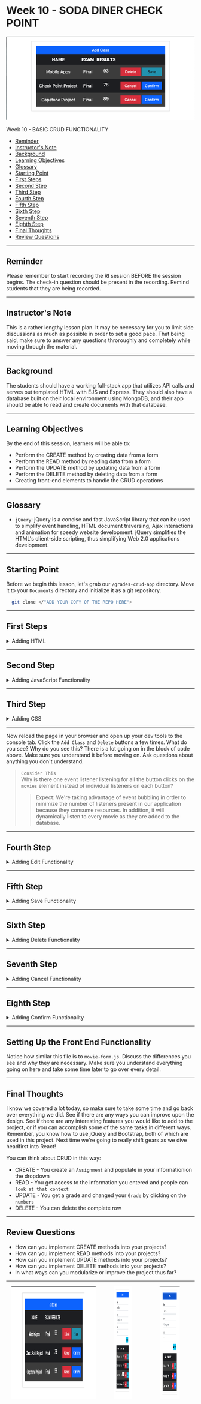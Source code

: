 # Week 10 - SODA DINER CHECK POINT #

<div style="position: relative; top: 0em; text-align: center;">
<img src="./imgs/CRUD.png" style="width: 500px%;"
    alt="CRUD" />
</div>

Week 10 - BASIC CRUD FUNCTIONALITY

- [Reminder](#reminder)
- [Instructor's Note](#instructors-note)
- [Background](#background)
- [Learning Objectives](#learning-objectives)
- [Glossary](#glossary)
- [Starting Point](#starting-point)
- [First Steps](#first-steps)
- [Second Step](#second-step)
- [Third Step](#third-step)
- [Fourth Step](#fourth-step)
- [Fifth Step](#fifth-step)
- [Sixth Step](#sixth-step)
- [Seventh Step](#seventh-step)
- [Eighth Step](#eighth-step)
- [Final Thoughts](#final-thoughts)
- [Review Questions](#review-questions)

---

## Reminder ##

Please remember to start recording the RI session BEFORE the session begins. The check-in question should be present in the recording. Remind students that they are being recorded.

---

## Instructor's Note ##

This is a rather lengthy lesson plan. It may be necessary for you to limit side discussions as much as possible in order to set a good pace. That being said, make sure to answer any questions throroughly and completely while moving through the material.

---

## Background ##

The students should have a working full-stack app that utilizes API calls and serves out templated HTML with EJS and Express. They should also have a database built on their local environment using MongoDB, and their app should be able to read and create documents with that database.

---

## Learning Objectives ##

By the end of this session, learners will be able to:

- Perform the CREATE method by creating data from a form
- Perform the READ method by reading data from a form
- Perform the UPDATE method by updating data from a form
- Perform the DELETE method by deleting data from a form
- Creating front-end elements to handle the CRUD operations

---

## Glossary ##

- `jQuery`:  jQuery is a concise and fast JavaScript library that can be used to simplify event handling, HTML document traversing, Ajax interactions and animation for speedy website development. jQuery simplifies the HTML's client-side scripting, thus simplifying Web 2.0 applications development.

---

## Starting Point ##

Before we begin this lesson, let's grab our `/grades-crud-app` directory. Move it to your `Documents` directory and initialize it as a git repository.

```bash
  git clone </"ADD YOUR COPY OF THE REPO HERE">
```

---

## First Steps ##

<details closed>
<summary>Adding HTML</summary>
<br>
Before we can actually perform any CRUD action, we must first provide the user with a way to perform these operations. Let's start by adding a couple of buttons to the form that get rendered to the home page. Open up `js/main.js` file in your editor and add the following:

```html
  <head>
    <meta charset="UTF-8">
    <meta http-equiv="X-UA-Compatible" content="IE=edge">
    <meta name="viewport" content="width=device-width, initial-scale=1.0">

    <title>Grade CRUD App</title>

    <!-- BOOTSTRAP -->
    <link rel="stylesheet" href="https://cdn.jsdelivr.net/npm/bootstrap@5.2.0/dist/css/bootstrap.min.css"
      integrity="sha384-gH2yIJqKdNHPEq0n4Mqa/HGKIhSkIHeL5AyhkYV8i59U5AR6csBvApHHNl/vI1Bx" crossorigin="anonymous">

    <!-- jQUERY -->
    <script src="https://code.jquery.com/jquery-3.4.1.js"></script>

    <!-- CUSTOM STYLES -->
    <link rel="stylesheet" href="css/main.css">

  </head>
```

Now we are going to add the <body></body> content to make sure that our code is and can be connect to our page

```html
<body>
    <div>

      <!-- BOOTSTRAP CONTAINER -->
      <div class="container">

        <!-- BOOTSTRAP 12 COLUMN, MEDIUM -->
        <div class="col-md-12">

          <!-- GIVES A NICE BORDER AROUND APPLICATION -->
          <div class="card card-body">

            <!-- FORM WRAPPER & BUTTON -->
            <button class="btn btn-sm btn-primary" id="add-class"> Add Class </button>

            <!-- FORM THAT WILL BE HIDDEN UPON INITIAL DISPLAY -->
            <div class="form-wrapper hidden">
              
              <!-- SELECT OPTIONS INPUT -->
              <label for="">Name</label>
              <select id="class-name" class="form-control">
                <option value="">Please Select</option>
                <option value="Mobile Apps"> Mobile Apps </option>
                <option value="Check Point Project"> Check Point Project </option>
                <option value="Capstone Project"> Capstone Project </option>
              </select>

              <!-- EXAM INPUT -->
              <label for="">Exam</label>
              <input type="text" class="form-control" id="class-exam" placeholder="Mid-Term, Final, Capstone">
              
              <!-- RESULTS INPUT -->
              <label for="">Results</label>
              <input type="number" class="form-control" id="class-result" placeholder="97">
              
              <!-- BUTTON TO ADD ROW TO TABLE -->
              <div id="add-to-table">
                <button class="btn btn-sm btn-info" id="create-class"> Add To Table </button>
              </div>
              
            </div>

            <!-- TABLE DATA -->
            <table>
              <thead>
                <tr>
                  <!-- TABLE HEAD  -->
                  <th scope="col">NAME</th>
                  <th scope="col">EXAM</th>
                  <th scope="col">RESULTS</th>
                </tr>
              </thead>
              <tbody id="class-table">
                <!-- BODY OF TABLE IN JAVASCRIPT -->
              </tbody>
            </table>
          </div>
        </div>
      </div>
    </div>

    <!-- JAVASCRIPT -->
    <script type="text/javascript" src="js/main.js"></script>
  </body>
```

Pay particular attention to the difference between this `form` and the `movie-form.ejs` file from which it was initially copied. Discuss how the context works, starting with how it is sent from the controller.

</details>

---

## Second Step ##

<details closed>
<summary>Adding JavaScript Functionality</summary>
<br>

```javascript
function addRow(obj) {
  let row = `<tr scope="row" class="class-row-${obj.id}">
              <td> ${obj.name} </td>
              <td> ${obj.exam} </td>
              <td class="flexCenter" id="result-${obj.id}" data-testid="${obj.id}"> ${obj.result} </td>
              <td>
                <button class="btn btn-sm btn-danger"
                  data-testid="${obj.id}"
                  id="delete-${obj.id}"> Delete
                </button>

                <button class="btn btn-sm btn-info" 
                  disabled
                  data-testid="${obj.id}" 
                  id="save-${obj.id}"> Save 
                </button>
                
                <button class="btn btn-sm btn-danger hidden" 
                  data-testid="${obj.id}" 
                  id="cancel-${obj.id}"> Cancel 
                </button>

                <button class="btn btn-sm btn-primary hidden" 
                  data-testid="${obj.id}" 
                  id="confirm-${obj.id}"> Confirm 
                </button>
                
              </td>
            </tr>`;

}
```

> `Consider This`  
> What do you think the significance of the `data-testid` attribute is?  
>> Expect: These are data tags that allow a developer to pull information out of the HTML element itself.

</details>

---

## Third Step ##

<details closed>
<summary>Adding CSS</summary>
<br>

Now let's add a little styling to this page to make it look good. Open up `css/main.css` in your editor and append the following rules:

```css
html, body { height: 100%;  width: 100%; }

.container { padding-top: 1em; height: 100%; width: 100%; }

.card-body {
  border-radius: 0;
}

.form-wrapper {
  padding: 1em;
}

.hidden {
  display: none;
}

.btn, .form-control {
  border-radius: 0;
}

.form-control {
  margin-bottom: 10px;
}

table {
  width: 100%;
  background-color: rgb(32, 33, 36);
  color: white;
}

th, td {
  text-align: center;
}

th {
  background-color: rgb(32, 33, 36);
  padding: 0.5em 0;
}

tr:nth-child(odd) {
  background-color: rgb(69, 69, 69);
}

td {
  padding: 10px 0 11px;
}

td.flexCenter {
  display: flex;
  justify-content: center;
}

.result {
  max-width: 80px;
  text-align: center;
  padding: 0;
  width: 80px;
}

#add-to-table {
  display: flex;
  justify-content: flex-end;
}

td > button.btn {
  width: 75px;
}

```

</details>

---

Now reload the page in your browser and open up your dev tools to the console tab. Click the `Add Class` and `Delete` buttons a few times. What do you see? Why do you see this? There is a lot going on in the block of code above. Make sure you understand it before moving on. Ask questions about anything you don't understand.

> `Consider This`  
> Why is there one event listener listening for all the button clicks on the `movies` element instead of individual listeners on each button?  
>> Expect: We're taking advantage of event bubbling in order to minimize the number of listeners present in our application because they consume resources. In addition, it will dynamically listen to every movie as they are added to the database.

---

## Fourth Step ##

<details closed>
<summary> Adding Edit Functionality </summary>
<br>

### Setting Up the Edit Functionality ###

```js
function editResult() {
  // USING DATA WITH OBJECT ID
  const testid = $(this).data('testid');

  // UPDATE VALUE OF INPUT
  const value = $(`#result-${testid}`).val();

  // UNBIND BAD BEHAVIOR BY EDIT FEATURE
  $(this).unbind()

  // UPDATED INPUT
  $(this).html(`<input 
                  type="number"
                  id="result-${testid}"
                  class="result form-control"
                  data-testid="${testid}"
                  value="${value}">`);

  // ON "keyup" EVENT UNDISABLED
  $(`.result`).on('keyup', function() {
    let testid = $(this).data('testid')
    let saveBtn = $(`#save-${testid}`)
    saveBtn.prop('disabled', false)
  });

}
```

</details>

---

## Fifth Step ##

<details closed>
<summary> Adding Save Functionality </summary>
<br>

### Setting Up the Save Functionality ###

```js
function saveUpdate() {

  // USING DATA WITH OBJECT ID
  let testid = $(this).data('testid');

  let saveBtn = $(`#save-${testid}`);
  let row = $(`.class-row-${testid}`);
  console.table(row)

  // WHICH CLASS ID IS SAVED
  console.log(`Class ID#: ${testid}  Saved!`);
  console.log($(`#result-${testid}`).html())
    
    // GRABBING VALUES AND UPDATES THE VALUE OF THE INPUT
    const newValue = $(`input#result-${testid}`).val();
    $(`#result-${testid}`).html(
      `<td class="flexCenter" id="result-${testid}" data-testid="${testid}"> ${newValue} </td>`
    );

  // DISABLES SAVE BUTTON
  saveBtn.prop('disabled', true)
  row.css('opacity', '0.5')

  // DISABLES THE INPUT AND SAVE BUTTON FOR 2 SECONDS
  setTimeout(function() {
    row.css('opacity', '1')
  }, 2000)
}
```

</details>

---

## Sixth Step ##

<details closed>
<summary> Adding Delete Functionality </summary>
<br>

### Setting Up the Front End Delete Functionality ###

```js
function deleteTest() {
  // USING DATA WITH OBJECT ID
  let testid = $(this).data("testid");
  
  // FILTERS THROUGH ARRAY AND REMOVE THE INPUT WITH SPECIFIC TEST ID
  classes = classes.filter((obj) => obj.id !== testid);
  
  // CREATING VARIABLE TO USE THE OBJECT BY IS ID
  let deleteBtn = $(`#delete-${testid}`);
  let saveBtn = $(`#save-${testid}`);
  let cancelBtn = $(`#cancel-${testid}`);
  let confirmBtn = $(`#confirm-${testid}`);

  // ADDING A CLASS SO THAT I CAN USE THE ATTRIBUTE
  deleteBtn.addClass('hidden');
  saveBtn.addClass('hidden');

  // REMOVING A CLASS SO THAT I CAN USE THE ATTRIBUTE
  cancelBtn.removeClass('hidden');
  confirmBtn.removeClass('hidden');
}
```

</details>

---

## Seventh Step ##

<details closed>
<summary> Adding Cancel Functionality </summary>
<br>

### Setting Up the Front End Cancel Functionality ###

```js
function cancelDeletion() {
  // USING DATA WITH OBJECT ID
  let testid = $(this).data('testid');

  // CREATING VARIABLE TO USE THE OBJECT BY IS ID
  let deleteBtn = $(`#delete-${testid}`);
  let saveBtn = $(`#save-${testid}`);
  let cancelBtn = $(`#cancel-${testid}`);
  let confirmBtn = $(`#confirm-${testid}`);

  // REMOVING A CLASS SO THAT I CAN USE THE ATTRIBUTE
  deleteBtn.removeClass('hidden');
  saveBtn.removeClass('hidden');

  // ADDING A CLASS SO THAT I CAN USE THE ATTRIBUTE
  confirmBtn.addClass('hidden');
  cancelBtn.addClass('hidden');
}
```

</details>

---

## Eighth Step ##

<details closed>
<summary> Adding Confirm Functionality </summary>
<br>

### Setting Up the Front End Confirm Functionality ###

```js
function confirmDeletion() {
  // USING DATA WITH OBJECT ID
  let testid = $(this).data('testid');

  // CONFIRMS DELETION
  let row = $(`.class-row-${testid}`)

  // REMOVE ROWS USING REMOVE METHOD
  row.remove()
}
```

</details>

---

## Setting Up the Front End Functionality ##

Notice how similar this file is to `movie-form.js`. Discuss the differences you see and why they are necessary. Make sure you understand everything going on here and take some time later to go over every detail.

---

## Final Thoughts ##

I know we covered a lot today, so make sure to take some time and go back over everything we did. See if there are any ways you can improve upon the design. See if there are any interesting features you would like to add to the project, or if you can accomplish some of the same tasks in different ways. Remember, you know how to use jQuery and Bootstrap, both of which are used in this project. Next time we're going to really shift gears as we dive headfirst into React!

You can think about CRUD in this way:

- CREATE - You create an `Assignment` and populate in your informationion the dropdown
- READ - You get access to the information you entered and people can `look at that context`
- UPDATE - You get a grade and changed your `Grade` by clicking on the `numbers`
- DELETE - You can delete the complete row

---

## Review Questions ##

- How can you implement CREATE methods into your projects?
- How can you implement READ methods into your projects?
- How can you implement UPDATE methods into your projects?
- How can you implement DELETE methods into your projects?
- In what ways can you modularize or improve the project thus far?

---

<div style="display: flex;">

<div style="text-align: center;">
<img src="./imgs/CRUD.png" style="width: 90%; height: 300px;"
    alt="CRUD" />
</div>

<div style="text-align: center;">
<img src="./imgs/CRUD-Update.png" style="width: 40%; height: 300px;"
    alt="CRUD-Update" />
</div>

<div style="text-align: center;">
<img src="./imgs/CRUD-Create.png" style="width: 40%; height: 300px;"
    alt="CRUD-Create" />
</div>

</div>
